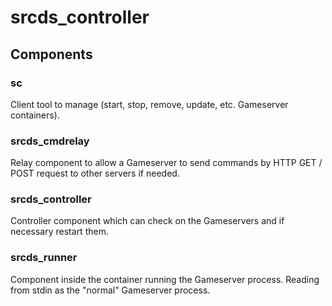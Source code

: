 # srcds_controller

## Components

### sc

Client tool to manage (start, stop, remove, update, etc. Gameserver containers).

### srcds_cmdrelay

Relay component to allow a Gameserver to send commands by HTTP GET / POST request to other servers if needed.

### srcds_controller

Controller component which can check on the Gameservers and if necessary restart them.

### srcds_runner

Component inside the container running the Gameserver process. Reading from stdin as the "normal" Gameserver process.
